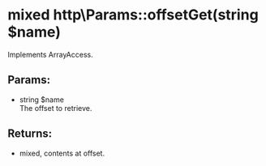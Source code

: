 # mixed http\Params::offsetGet(string $name)

Implements ArrayAccess.

## Params:

* string $name  
  The offset to retrieve.
  
## Returns:

* mixed, contents at offset.
